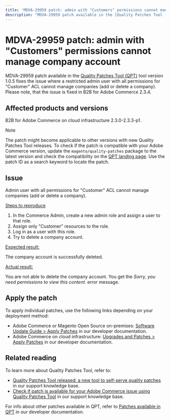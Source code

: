 ```yaml
---
title: 'MDVA-29959 patch: admin with "Customers" permissions cannot manage company account'
description: "MDVA-29959 patch available in the [Quality Patches Tool (QPT)](https://support.magento.com/hc/en-us/articles/360047139492) tool version 1.0.5 fixes the issue where a restricted admin user with all permissions for \"Customer\" ACL cannot manage companies (add or delete a company). Please note, that the issue is fixed in B2B for Adobe Commerce 2.3.4."
---
```


# MDVA-29959 patch: admin with "Customers" permissions cannot manage company account

MDVA-29959 patch available in the [Quality Patches Tool (QPT)](https://support.magento.com/hc/en-us/articles/360047139492) tool version 1.0.5 fixes the issue where a restricted admin user with all permissions for "Customer" ACL cannot manage companies (add or delete a company). Please note, that the issue is fixed in B2B for Adobe Commerce 2.3.4.

## Affected products and versions

B2B for Adobe Commerce on cloud infrastructure 2.3.0-2.3.3-p1.

>[!NOTE]
>
>The patch might become applicable to other versions with new Quality Patches Tool releases. To check if the patch is compatible with your Adobe Commerce version, update the `magento/quality-patches` package to the latest version and check the compatibility on the [QPT landing page](https://devdocs.magento.com/quality-patches/tool.html#patch-grid). Use the patch ID as a search keyword to locate the patch.

## Issue

Admin user with all permissions for "Customer" ACL cannot manage companies (add or delete a company).

 <u>Steps to reproduce</u>

1. In the Commerce Admin, create a new admin role and assign a user to that role.
1. Assign only "Customer" resources to the role.
1. Log in as a user with this role.
1. Try to delete a company account.

 <u>Expected result:</u>

The company account is successfully deleted.

 <u>Actual result:</u>

You are not able to delete the company account. You get the *Sorry, you need permissions to view this content.* error message.

## Apply the patch

To apply individual patches, use the following links depending on your deployment method:

* Adobe Commerce or Magento Open Source on-premises: [Software Update Guide > Apply Patches](https://devdocs.magento.com/guides/v2.4/comp-mgr/patching/mqp.html) in our developer documentation.
* Adobe Commerce on cloud infrastructure: [Upgrades and Patches > Apply Patches](https://devdocs.magento.com/cloud/project/project-patch.html) in our developer documentation.

## Related reading

To learn more about Quality Patches Tool, refer to:

* [Quality Patches Tool released: a new tool to self-serve quality patches](https://support.magento.com/hc/en-us/articles/360047139492) in our support knowledge base.
* [Check if patch is available for your Adobe Commerce issue using Quality Patches Tool](https://support.magento.com/hc/en-us/articles/360047125252) in our support knowledge base.

For info about other patches available in QPT, refer to [Patches available in QPT](https://devdocs.magento.com/quality-patches/tool.html#patch-grid) in our developer documentation. 
